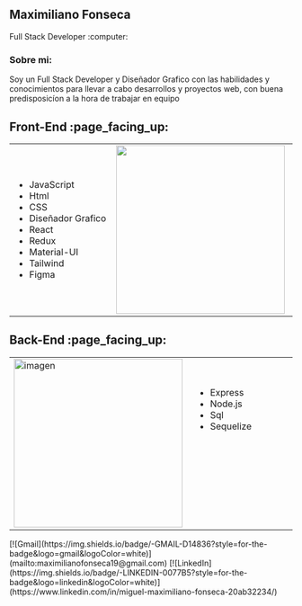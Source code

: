 
<div>
 <div> <h2>Maximiliano Fonseca</h2><p>Full Stack Developer :computer:</p>
  
  </div>
  <div><h3>Sobre mi:</h3>
  <p>Soy un Full Stack Developer y Diseñador Grafico con las habilidades y
conocimientos para llevar a cabo desarrollos y proyectos web, con buena
predisposicíon a la hora de trabajar en equipo</p></div>
 <h2>Front-End :page_facing_up:</h2>
 <div>
  <table>
    <tr>
      <td width="320">
       <ul >
  <li>JavaScript</li>
  <li>Html</li>
  <li>CSS</li>
  <li>Diseñador Grafico</li>
  <li>React</li>
  <li>Redux</li>
  <li>Material-UI</li>
  <li>Tailwind</li>
  <li>Figma</li>
      
</ul> 
      </td>
      <td width="320">
        <img src="https://outsourcing.team/wp-content/uploads/2019/01/Navyki-Front-End-razrabotchika.jpg" alt="" width="300" />
      </td>
    </tr>
  </table>
</div>
 <h2>Back-End :page_facing_up:</h2>
 <div>
  <table>
    <tr>
      <td width="320">
        <img src="https://media.proglib.io/posts/2019/11/03/c236c35c960c7016e0d785b0558026c4.png" alt="imagen" width="300" />
      </td>
      <td width="320">
         <ul>
          <li>Express</li>
          <li>Node.js</li>
          <li>Sql</li>
          <li>Sequelize</li>
         <br>
          <br>
          <br>
          <br>
          <br>
          <br>
         </ul>
      </td>
    </tr>
  </table>
</div> 

</div>
[![Gmail](https://img.shields.io/badge/-GMAIL-D14836?style=for-the-badge&logo=gmail&logoColor=white)](mailto:maximilianofonseca19@gmail.com)
[![LinkedIn](https://img.shields.io/badge/-LINKEDIN-0077B5?style=for-the-badge&logo=linkedin&logoColor=white)](https://www.linkedin.com/in/miguel-maximiliano-fonseca-20ab32234/)

